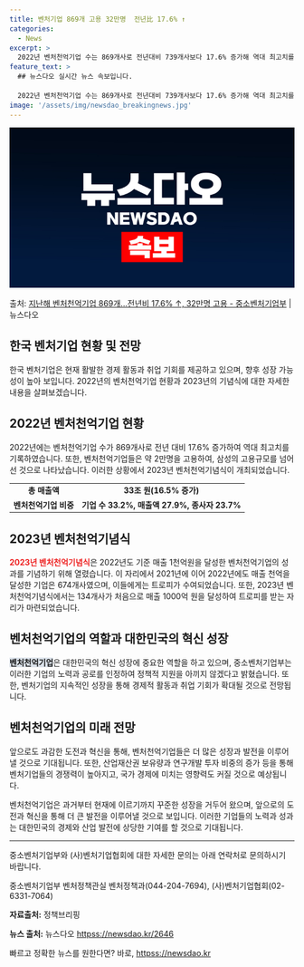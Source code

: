 ```yaml
---
title: 벤처기업 869개 고용 32만명  전년比 17.6% ↑
categories:
  - News
excerpt: >
  2022년 벤처천억기업 수는 869개사로 전년대비 739개사보다 17.6% 증가해 역대 최고치를 보였다. 또…
feature_text: >
  ## 뉴스다오 실시간 뉴스 속보입니다.

  2022년 벤처천억기업 수는 869개사로 전년대비 739개사보다 17.6% 증가해 역대 최고치를 보였다. 또…
image: '/assets/img/newsdao_breakingnews.jpg'
---
```


![뉴스다오 속보](/assets/img/newsdao_breakingnews.jpg)

<p>출처: <a href="httpss://newsdao.kr/2646" rel="dofollow">지난해 벤처천억기업 869개…전년비 17.6% ↑, 32만명 고용 - 중소벤처기업부</a> | 뉴스다오</p>

<h2 data-ke-size="size26">한국 벤처기업 현황 및 전망</h2>
<p data-ke-size="size16">한국 벤처기업은 현재 활발한 경제 활동과 취업 기회를 제공하고 있으며, 향후 성장 가능성이 높아 보입니다. 2022년의 벤처천억기업 현황과 2023년의 기념식에 대한 자세한 내용을 살펴보겠습니다.</p>

<h2 data-ke-size="size26">2022년 벤처천억기업 현황</h2>
<p data-ke-size="size16">2022년에는 벤처천억기업 수가 869개사로 전년 대비 17.6% 증가하여 역대 최고치를 기록하였습니다. 또한, 벤처천억기업들은 약 2만명을 고용하여, 삼성의 고용규모를 넘어선 것으로 나타났습니다. 이러한 상황에서 2023년 벤처천억기념식이 개최되었습니다.</p>

<table>
    <tr>
        <td style="text-align: center; height: 17px;"><b>총 매출액</b></td>
        <td style="text-align: center; height: 17px;"><b>33조 원(16.5% 증가)</b></td>
    </tr>
    <tr>
        <td style="text-align: center; height: 17px;"><b>벤처천억기업 비중</b></td>
        <td style="text-align: center; height: 17px;"><b>기업 수 33.2%, 매출액 27.9%, 종사자 23.7%</b></td>
    </tr>
</table>

<h2 data-ke-size="size26">2023년 벤처천억기념식</h2>
<p data-ke-size="size16"><b><span style="color: #ee2323;">2023년 벤처천억기념식</span></b>은 2022년도 기준 매출 1천억원을 달성한 벤처천억기업의 성과를 기념하기 위해 열렸습니다. 이 자리에서 2021년에 이어 2022년에도 매출 천억을 달성한 기업은 674개사였으며, 이들에게는 트로피가 수여되었습니다. 또한, 2023년 벤처천억기념식에서는 134개사가 처음으로 매출 1000억 원을 달성하여 트로피를 받는 자리가 마련되었습니다.</p>

<h2 data-ke-size="size26">벤처천억기업의 역할과 대한민국의 혁신 성장</h2>
<p data-ke-size="size16"><b><span style="background-color: #21538527;">벤처천억기업</span></b>은 대한민국의 혁신 성장에 중요한 역할을 하고 있으며, 중소벤처기업부는 이러한 기업의 노력과 공로를 인정하여 정책적 지원을 아끼지 않겠다고 밝혔습니다. 또한, 벤처기업의 지속적인 성장을 통해 경제적 활동과 취업 기회가 확대될 것으로 전망됩니다.</p>

<h2 data-ke-size="size26">벤처천억기업의 미래 전망</h2>
<p data-ke-size="size16">앞으로도 과감한 도전과 혁신을 통해, 벤처천억기업들은 더 많은 성장과 발전을 이루어낼 것으로 기대됩니다. 또한, 산업재산권 보유량과 연구개발 투자 비중의 증가 등을 통해 벤처기업들의 경쟁력이 높아지고, 국가 경제에 미치는 영향력도 커질 것으로 예상됩니다.</p>

<p data-ke-size="size16">벤처천억기업은 과거부터 현재에 이르기까지 꾸준한 성장을 거두어 왔으며, 앞으로의 도전과 혁신을 통해 더 큰 발전을 이루어낼 것으로 보입니다. 이러한 기업들의 노력과 성과는 대한민국의 경제와 산업 발전에 상당한 기여를 할 것으로 기대됩니다.</p>

<hr>
<p data-ke-size="size16">중소벤처기업부와 (사)벤처기업협회에 대한 자세한 문의는 아래 연락처로 문의하시기 바랍니다.</p>
<p data-ke-size="size16">중소벤처기업부 벤처정책관실 벤처정책과(044-204-7694), (사)벤처기업협회(02-6331-7064)</p>
<p data-ke-size="size16"><b>자료출처:</b> 정책브리핑 </p>
<p data-ke-size="size16"><b>뉴스 출처:</b> 뉴스다오 <a href="httpss://newsdao.kr/2646">httpss://newsdao.kr/2646</a></p>
<p data-ke-size="size16"></p>
 

빠르고 정확한 뉴스를 원한다면? 바로, <a href="httpss://newsdao.kr" rel="dofollow">httpss://newsdao.kr</a>


